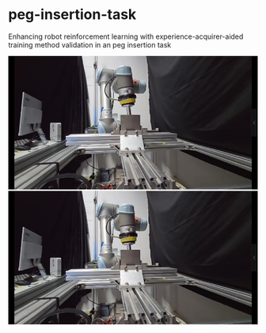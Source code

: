 # peg-insertion-task
Enhancing robot reinforcement learning with experience-acquirer-aided training method validation in an peg insertion task


![image](https://github.com/sunnymints/peg-insertion-task/blob/main/start.png)
![image](https://github.com/sunnymints/peg-insertion-task/blob/main/end.png)
